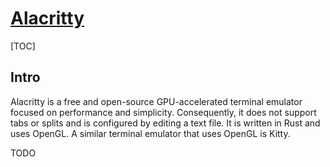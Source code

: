 # [Alacritty](https://github.com/alacritty/alacritty)

[TOC]

## Intro

Alacritty is a free and open-source GPU-accelerated terminal emulator focused on performance and simplicity. Consequently, it does not support tabs or splits and is configured by editing a text file. It is written in Rust and uses OpenGL. A similar terminal emulator that uses OpenGL is Kitty. 



TODO
